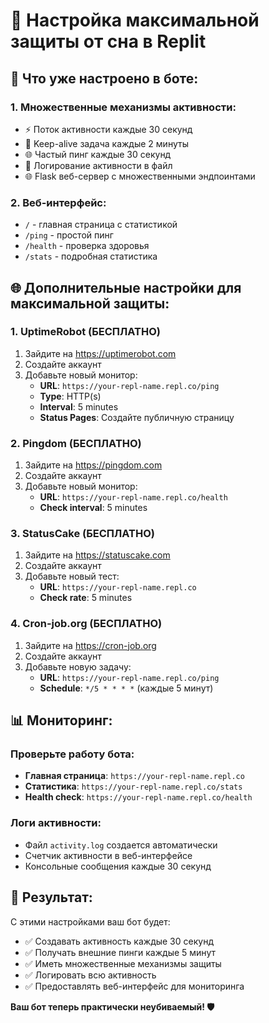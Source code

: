 # 🚀 Настройка максимальной защиты от сна в Replit

## 🔧 Что уже настроено в боте:

### 1. **Множественные механизмы активности:**
- ⚡ Поток активности каждые 30 секунд
- 🔄 Keep-alive задача каждые 2 минуты  
- 🌐 Частый пинг каждые 30 секунд
- 📝 Логирование активности в файл
- 🌐 Flask веб-сервер с множественными эндпоинтами

### 2. **Веб-интерфейс:**
- `/` - главная страница с статистикой
- `/ping` - простой пинг
- `/health` - проверка здоровья
- `/stats` - подробная статистика

## 🌐 Дополнительные настройки для максимальной защиты:

### 1. **UptimeRobot (БЕСПЛАТНО)**
1. Зайдите на https://uptimerobot.com
2. Создайте аккаунт
3. Добавьте новый монитор:
   - **URL**: `https://your-repl-name.repl.co/ping`
   - **Type**: HTTP(s)
   - **Interval**: 5 minutes
   - **Status Pages**: Создайте публичную страницу

### 2. **Pingdom (БЕСПЛАТНО)**
1. Зайдите на https://pingdom.com
2. Создайте аккаунт
3. Добавьте новый монитор:
   - **URL**: `https://your-repl-name.repl.co/health`
   - **Check interval**: 5 minutes

### 3. **StatusCake (БЕСПЛАТНО)**
1. Зайдите на https://statuscake.com
2. Создайте аккаунт
3. Добавьте новый тест:
   - **URL**: `https://your-repl-name.repl.co`
   - **Check rate**: 5 minutes

### 4. **Cron-job.org (БЕСПЛАТНО)**
1. Зайдите на https://cron-job.org
2. Создайте аккаунт
3. Добавьте новую задачу:
   - **URL**: `https://your-repl-name.repl.co/ping`
   - **Schedule**: `*/5 * * * *` (каждые 5 минут)

## 📊 Мониторинг:

### Проверьте работу бота:
- **Главная страница**: `https://your-repl-name.repl.co`
- **Статистика**: `https://your-repl-name.repl.co/stats`
- **Health check**: `https://your-repl-name.repl.co/health`

### Логи активности:
- Файл `activity.log` создается автоматически
- Счетчик активности в веб-интерфейсе
- Консольные сообщения каждые 30 секунд

## 🎯 Результат:

С этими настройками ваш бот будет:
- ✅ Создавать активность каждые 30 секунд
- ✅ Получать внешние пинги каждые 5 минут
- ✅ Иметь множественные механизмы защиты
- ✅ Логировать всю активность
- ✅ Предоставлять веб-интерфейс для мониторинга

**Ваш бот теперь практически неубиваемый! 🛡️**
